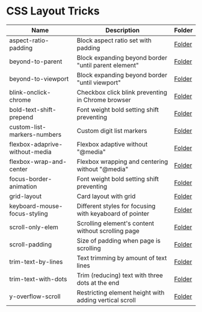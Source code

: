 # CSS Layout Tricks

| Name                           | Description                                              | Folder
| ------------------------------ | -------------------------------------------------------- | --------------------------------
| aspect-ratio-padding           | Block aspect ratio set with padding                      | [Folder](./aspect-ratio-padding)
| beyond-to-parent               | Block expanding beyond border "until parent element"     | [Folder](./beyond-to-parent)
| beyond-to-viewport             | Block expanding beyond border "until viewport"           | [Folder](./beyond-to-viewport)
| blink-onclick-chrome           | Checkbox click blink preventing in Chrome browser        | [Folder](./blink-onclick-chrome)
| bold-text-shift-prepend        | Font weight bold setting shift preventing                | [Folder](./bold-text-shift-prepend)
| custom-list-markers-numbers    | Custom digit list markers                                | [Folder](./custom-list-markers-numbers)
| flexbox-adaprive-without-media | Flexbox adaptive without "@media"                        | [Folder](./flexbox-adaprive-without-media)
| flexbox-wrap-and-center        | Flexbox wrapping and centering without "@media"          | [Folder](./flexbox-wrap-and-center)
| focus-border-animation         | Font weight bold setting shift preventing                | [Folder](./focus-border-animation)
| grid-layout                    | Card layout with grid                                    | [Folder](./grid-layout)
| keyboard-mouse-focus-styling   | Different styles for focusing with keyaboard of pointer  | [Folder](./keyboard-mouse-focus-styling)
| scroll-only-elem               | Scrolling element's content without scrolling page       | [Folder](./scroll-only-elem)
| scroll-padding                 | Size of padding when page is scrolling                   | [Folder](./scroll-padding)
| trim-text-by-lines             | Text trimming by amount of text lines                    | [Folder](./trim-text-by-lines)
| trim-text-with-dots            | Trim (reducing) text with three dots at the end          | [Folder](./trim-text-with-dots)
| y-overflow-scroll              | Restricting element height with adding vertical scroll   | [Folder](./y-overflow-scroll)
